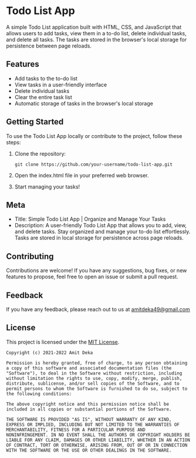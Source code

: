 # Todo List App

A simple Todo List application built with HTML, CSS, and JavaScript that allows users to add tasks, view them in a to-do list, delete individual tasks, and delete all tasks. The tasks are stored in the browser's local storage for persistence between page reloads.

## Features

- Add tasks to the to-do list
- View tasks in a user-friendly interface
- Delete individual tasks
- Clear the entire task list
- Automatic storage of tasks in the browser's local storage

## Getting Started

To use the Todo List App locally or contribute to the project, follow these steps:

1. Clone the repository:

   ```shell
   git clone https://github.com/your-username/todo-list-app.git
   ```

2. Open the index.html file in your preferred web browser.

3. Start managing your tasks!

## Meta

- Title: Simple Todo List App | Organize and Manage Your Tasks
- Description: A user-friendly Todo List App that allows you to add, view, and delete tasks. Stay organized and manage your to-do list effortlessly. Tasks are stored in local storage for persistence across page reloads.

## Contributing

Contributions are welcome! If you have any suggestions, bug fixes, or new features to propose, feel free to open an issue or submit a pull request.

## Feedback

If you have any feedback, please reach out to us at amitdeka49@gmail.com

## License

This project is licensed under the [MIT License](https://choosealicense.com/licenses/mit/).

```
Copyright (c) 2021-2022 Amit Deka

Permission is hereby granted, free of charge, to any person obtaining
a copy of this software and associated documentation files (the
"Software"), to deal in the Software without restriction, including
without limitation the rights to use, copy, modify, merge, publish,
distribute, sublicense, and/or sell copies of the Software, and to
permit persons to whom the Software is furnished to do so, subject to
the following conditions:

The above copyright notice and this permission notice shall be
included in all copies or substantial portions of the Software.

THE SOFTWARE IS PROVIDED "AS IS", WITHOUT WARRANTY OF ANY KIND,
EXPRESS OR IMPLIED, INCLUDING BUT NOT LIMITED TO THE WARRANTIES OF
MERCHANTABILITY, FITNESS FOR A PARTICULAR PURPOSE AND
NONINFRINGEMENT. IN NO EVENT SHALL THE AUTHORS OR COPYRIGHT HOLDERS BE
LIABLE FOR ANY CLAIM, DAMAGES OR OTHER LIABILITY, WHETHER IN AN ACTION
OF CONTRACT, TORT OR OTHERWISE, ARISING FROM, OUT OF OR IN CONNECTION
WITH THE SOFTWARE OR THE USE OR OTHER DEALINGS IN THE SOFTWARE.
```
